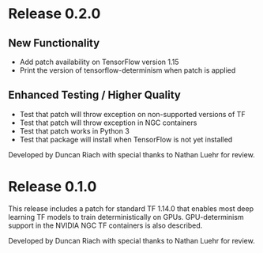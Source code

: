 # Release 0.2.0

## New Functionality

* Add patch availability on TensorFlow version 1.15
* Print the version of tensorflow-determinism when patch is applied

## Enhanced Testing / Higher Quality

* Test that patch will throw exception on non-supported versions of TF
* Test that patch will throw exception in NGC containers
* Test that patch works in Python 3
* Test that package will install when TensorFlow is not yet installed

Developed by Duncan Riach with special thanks to Nathan Luehr for review.

# Release 0.1.0

This release includes a patch for standard TF 1.14.0 that enables most deep
learning TF models to train deterministically on GPUs. GPU-determinism support
in the NVIDIA NGC TF containers is also described.

Developed by Duncan Riach with special thanks to Nathan Luehr for review.
